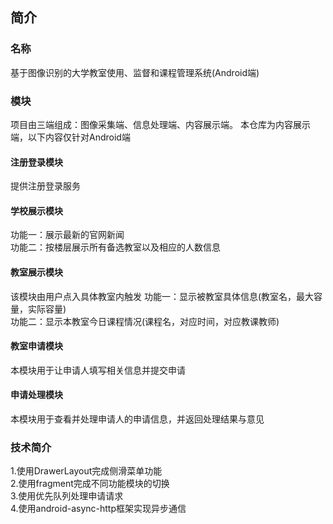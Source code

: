 ## 简介
### 名称
基于图像识别的大学教室使用、监督和课程管理系统(Android端)
### 模块
项目由三端组成：图像采集端、信息处理端、内容展示端。
本仓库为内容展示端，以下内容仅针对Android端
#### 注册登录模块
提供注册登录服务
#### 学校展示模块
功能一：展示最新的官网新闻<br>
功能二：按楼层展示所有备选教室以及相应的人数信息<br>
#### 教室展示模块
该模块由用户点入具体教室内触发
功能一：显示被教室具体信息(教室名，最大容量，实际容量)<br>
功能二：显示本教室今日课程情况(课程名，对应时间，对应教课教师)<br>
#### 教室申请模块
本模块用于让申请人填写相关信息并提交申请
#### 申请处理模块
本模块用于查看并处理申请人的申请信息，并返回处理结果与意见
### 技术简介
1.使用DrawerLayout完成侧滑菜单功能<br>
2.使用fragment完成不同功能模块的切换<br>
3.使用优先队列处理申请请求<br>
4.使用android-async-http框架实现异步通信<br>
